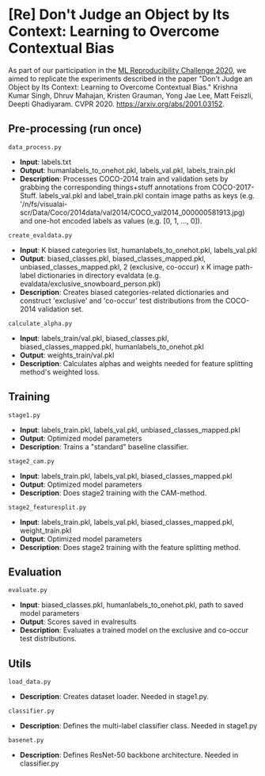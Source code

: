 # [Re] Don't Judge an Object by Its Context: Learning to Overcome Contextual Bias

As part of our participation in the [ML Reproducibility Challenge 2020](https://paperswithcode.com/rc2020), we aimed to replicate the experiments described in the paper "Don't Judge an Object by Its Context: Learning to Overcome Contextual Bias." Krishna Kumar Singh, Dhruv Mahajan, Kristen Grauman, Yong Jae Lee, Matt Feiszli, Deepti Ghadiyaram. CVPR 2020. https://arxiv.org/abs/2001.03152.

## Pre-processing (run once)
```data_process.py```
- **Input**: labels.txt
- **Output**: humanlabels_to_onehot.pkl, labels_val.pkl, labels_train.pkl
- **Description**: Processes COCO-2014 train and validation sets by grabbing the corresponding things+stuff annotations from COCO-2017-Stuff. labels_val.pkl and label_train.pkl contain image paths as keys (e.g. '/n/fs/visualai-scr/Data/Coco/2014data/val2014/COCO_val2014_000000581913.jpg) and one-hot encoded labels as values (e.g. [0, 1, ..., 0]).

```create_evaldata.py```
- **Input**: K biased categories list, humanlabels_to_onehot.pkl, labels_val.pkl
- **Output**: biased_classes.pkl, biased_classes_mapped.pkl, unbiased_classes_mapped.pkl, 2 (exclusive, co-occur) x K image path-label dictionaries in directory evaldata (e.g. evaldata/exclusive_snowboard_person.pkl)
- **Description**: Creates biased categories-related dictionaries and construct 'exclusive' and 'co-occur' test distributions from the COCO-2014 validation set.

```calculate_alpha.py```
- **Input**: labels_train/val.pkl, biased_classes.pkl, biased_classes_mapped.pkl, humanlabels_to_onehot.pkl
- **Output**: weights_train/val.pkl
- **Description**: Calculates alphas and weights needed for feature splitting method's weighted loss.


## Training
```stage1.py```
- **Input**: labels_train.pkl, labels_val.pkl, unbiased_classes_mapped.pkl
- **Output**: Optimized model parameters
- **Description**: Trains a "standard" baseline classifier.

```stage2_cam.py```
- **Input**: labels_train.pkl, labels_val.pkl, biased_classes_mapped.pkl
- **Output**: Optimized model parameters
- **Description**: Does stage2 training with the CAM-method.

```stage2_featuresplit.py```
- **Input**: labels_train.pkl, labels_val.pkl, biased_classes_mapped.pkl, weight_train.pkl
- **Output**: Optimized model parameters
- **Description**: Does stage2 training with the feature splitting method.


## Evaluation
```evaluate.py```
- **Input**: biased_classes.pkl, humanlabels_to_onehot.pkl, path to saved model parameters
- **Output**: Scores saved in evalresults
- **Description**: Evaluates a trained model on the exclusive and co-occur test distributions.


## Utils
```load_data.py```
- **Description**: Creates dataset loader. Needed in stage1.py.

```classifier.py```
- **Description**: Defines the multi-label classifier class. Needed in stage1.py

```basenet.py```
- **Description**: Defines ResNet-50 backbone architecture. Needed in classifier.py
